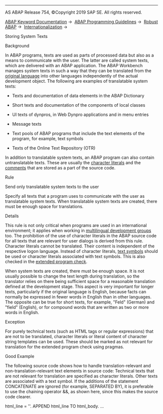   

* * *

AS ABAP Release 754, ©Copyright 2019 SAP SE. All rights reserved.

[ABAP Keyword Documentation](javascript:call_link\('abenabap.htm'\)) →  [ABAP Programming Guidelines](javascript:call_link\('abenabap_pgl.htm'\)) →  [Robust ABAP](javascript:call_link\('abenrobust_abap_guidl.htm'\)) →  [Internationalization](javascript:call_link\('abeninternationalization_guidl.htm'\)) → 

Storing System Texts

Background

In ABAP programs, texts are used as parts of processed data but also as a means to communicate with the user. The latter are called system texts, which are delivered with an ABAP application. The ABAP Workbench manages system texts in such a way that they can be translated from the [original language](javascript:call_link\('abenoriginal_langu_guidl.htm'\) "Guideline") into other languages independently of the actual development object. The following are examples of translatable system texts:

-   Texts and documentation of data elements in the ABAP Dictionary

-   Short texts and documentation of the components of local classes

-   UI texts of dynpros, in Web Dynpro applications and in menu entries

-   Message texts

-   Text pools of ABAP programs that include the text elements of the program, for example, text symbols

-   Texts of the Online Text Repository (OTR)

In addition to translatable system texts, an ABAP program can also contain untranslatable texts. These are usually the [character literals](javascript:call_link\('abenliterals_guidl.htm'\) "Guideline") and the [comments](javascript:call_link\('abencomments_guidl.htm'\) "Guideline") that are stored as a part of the source code.

Rule

Send only translatable system texts to the user

Specify all texts that a program uses to communicate with the user as translatable system texts. When translatable system texts are created, there must be enough space for translations.

Details

This rule is not only critical when programs are used in an international environment; it applies when working in [multilingual development groups](javascript:call_link\('abenoriginal_langu_guidl.htm'\) "Guideline") too. The prohibition of the use of character literals in the ABAP source code for all texts that are relevant for user dialogs is derived from this rule. Character literals cannot be translated. Their content is independent of the respective logon language. Instead of character literals, [text symbols](javascript:call_link\('abentext_symbol_glosry.htm'\) "Glossary Entry") should be used or character literals associated with text symbols. This is also checked in the [extended program check](javascript:call_link\('abenextended_program_check_guidl.htm'\) "Guideline").

When system texts are created, there must be enough space. It is not usually possible to change the text length during translation, so the translator relies on there being sufficient space for a reasonable translation defined at the development stage. This aspect is very important for longer texts, particularly if the original language is English, because facts can normally be expressed in fewer words in English than in other languages. The opposite can be true for short texts, for example, "Feld" (German) and "field" (English), or for compound words that are written as two or more words in English.

Exception

For purely technical texts (such as HTML tags or regular expressions) that are not to be translated, character literals or literal content of character string templates can be used. These should be marked as not relevant for translation for the extended program check using pragmas.

Good Example

The following source code shows how to handle translation-relevant and non-translation-relevant text elements in source code: Technical texts that are not relevant for translation are specified as character literals. Other texts are associated with a text symbol. If the additions of the statement CONCATENATE are ignored (for example, SEPARATED BY), it is preferable to use the chaining operator &&, as shown here, since this makes the source code clearer.

html\_line = '<title>' && 'Some Title'(ttl) && '</title>'.
APPEND html\_line TO html\_body.
...